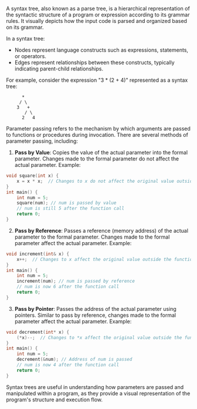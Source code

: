 A syntax tree, also known as a parse tree, is a hierarchical representation of the syntactic structure of a program or expression according to its grammar rules. It visually depicts how the input code is parsed and organized based on its grammar.

In a syntax tree:

- Nodes represent language constructs such as expressions, statements, or operators.
- Edges represent relationships between these constructs, typically indicating parent-child relationships.

For example, consider the expression "3 * (2 + 4)" represented as a syntax tree:

```
      *
     / \
    3   +
       / \
      2   4
```

Parameter passing refers to the mechanism by which arguments are passed to functions or procedures during invocation. There are several methods of parameter passing, including:

1. **Pass by Value**: Copies the value of the actual parameter into the formal parameter. Changes made to the formal parameter do not affect the actual parameter. Example:

```C
void square(int x) {
    x = x * x;  // Changes to x do not affect the original value outside the function
}
int main() {
    int num = 5;
    square(num); // num is passed by value
    // num is still 5 after the function call
    return 0;
}
```

2. **Pass by Reference**: Passes a reference (memory address) of the actual parameter to the formal parameter. Changes made to the formal parameter affect the actual parameter. Example:

```C++
void increment(int& x) {
    x++;  // Changes to x affect the original value outside the function
}
int main() {
    int num = 5;
    increment(num); // num is passed by reference
    // num is now 6 after the function call
    return 0;
}
```

3. **Pass by Pointer**: Passes the address of the actual parameter using pointers. Similar to pass by reference, changes made to the formal parameter affect the actual parameter. Example:

```C++
void decrement(int* x) {
    (*x)--;  // Changes to *x affect the original value outside the function
}
int main() {
    int num = 5;
    decrement(&num); // Address of num is passed
    // num is now 4 after the function call
    return 0;
}
```

Syntax trees are useful in understanding how parameters are passed and manipulated within a program, as they provide a visual representation of the program's structure and execution flow.